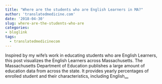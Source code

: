 ```yaml
---
title: "Where are the students who are English Learners in MA?"
author: 'translatedmedicine.com'
date: '2018-04-30'
slug: where-are-the-students-who-are
categories:
- bloglink
tags:
  - translatedmedicinecom
---
```


Inspired by my wife’s work in educating students who are English Learners, this post visualizes the English Learners across Massachusetts. The Massachusetts Department of Education publishes a large amount of education data from across the state. It provides yearly percentages of enrolled student and their characteristics, including English[... <i class="fas fa-external-link-alt"></i>](https://translatedmedicine.netlify.com/post/where-are-the-students-who-are-english-learners-in-ma/)

